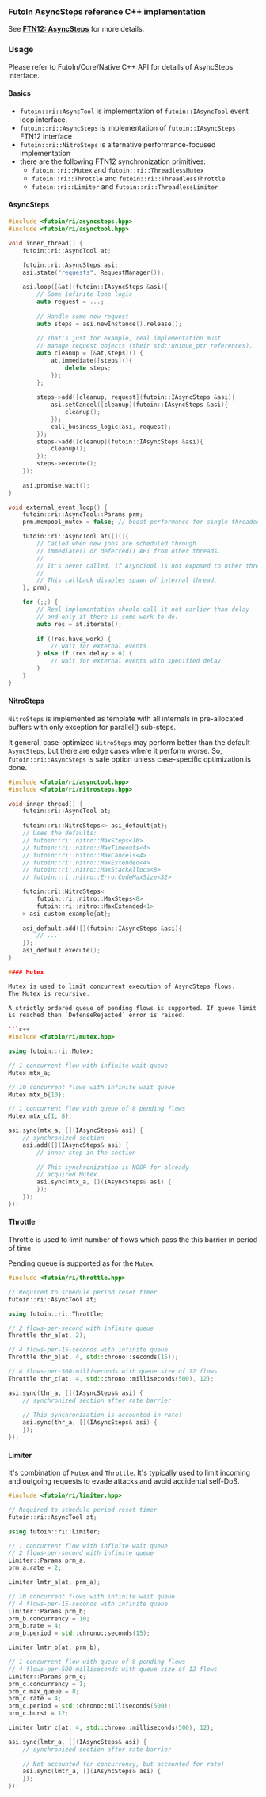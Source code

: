 
### FutoIn AsyncSteps reference C++ implementation

See [**FTN12: AsyncSteps**](https://futoin.org/docs/asyncsteps/) for more details.

### Usage

Please refer to FutoIn/Core/Native C++ API for details of AsyncSteps interface.

#### Basics

- `futoin::ri::AsyncTool` is implementation of `futoin::IAsyncTool` event loop interface.
- `futoin::ri::AsyncSteps` is implementation of `futoin::IAsyncSteps` FTN12 interface
- `futoin::ri::NitroSteps` is alternative performance-focused implementation
- there are the following FTN12 synchronization primitives:
    - `futoin::ri::Mutex` and `futoin::ri::ThreadlessMutex`
    - `futoin::ri::Throttle` and `futoin::ri::ThreadlessThrottle`
    - `futoin::ri::Limiter` and `futoin::ri::ThreadlessLimiter`

#### AsyncSteps

```c++
#include <futoin/ri/asyncsteps.hpp>
#include <futoin/ri/asynctool.hpp>

void inner_thread() {
    futoin::ri::AsyncTool at;
    
    futoin::ri::AsyncSteps asi;
    asi.state("requests", RequestManager());

    asi.loop([&at](futoin::IAsyncSteps &asi){
        // Some infinite loop logic
        auto request = ...;
        
        // Handle some new request
        auto steps = asi.newInstance().release();
        
        // That's just for example, real implementation must
        // manage request objects (their std::unique_ptr references).
        auto cleanup = [&at,steps]() {
            at.immediate([steps](){
                delete steps;
            });
        };
        
        steps->add([cleanup, request](futoin::IAsyncSteps &asi){
            asi.setCancel([cleanup](futoin::IAsyncSteps &asi){
                cleanup();
            });
            call_business_logic(asi, request);
        });
        steps->add([cleanup](futoin::IAsyncSteps &asi){
            cleanup();
        });
        steps->execute();
    });
    
    asi.promise.wait();
}

void external_event_loop() {
    futoin::ri::AsyncTool::Params prm;
    prm.mempool_mutex = false; // boost performance for single threaded

    futoin::ri::AsyncTool at([](){
        // Called when new jobs are scheduled through
        // immediate() or deferred() API from other threads.
        //
        // It's never called, if AsyncTool is not exposed to other threads.
        //
        // This callback disables spawn of internal thread.
    }, prm);

    for (;;) {
        // Real implementation should call it not earlier than delay
        // and only if there is some work to do.
        auto res = at.iterate();
        
        if (!res.have_work) {
            // wait for external events
        } else if (res.delay > 0) {
            // wait for external events with specified delay
        }
    }
}
```

#### NitroSteps

`NitroSteps` is implemented as template with all internals in pre-allocated buffers with
only exception for parallel() sub-steps.

It general, case-optimized `NitroSteps` may perform better than the default `AsyncSteps`, but
there are edge cases where it perform worse. So, `futoin::ri::AsyncSteps` is safe option
unless case-specific optimization is done.

```c++
#include <futoin/ri/asynctool.hpp>
#include <futoin/ri/nitrosteps.hpp>

void inner_thread() {
    futoin::ri::AsyncTool at;
    
    futoin::ri::NitroSteps<> asi_default{at};
    // Uses the defaults:
    // futoin::ri::nitro::MaxSteps<16>
    // futoin::ri::nitro::MaxTimeouts<4>
    // futoin::ri::nitro::MaxCancels<4>
    // futoin::ri::nitro::MaxExtended<4>
    // futoin::ri::nitro::MaxStackAllocs<8>
    // futoin::ri::nitro::ErrorCodeMaxSize<32>

    futoin::ri::NitroSteps<
        futoin::ri::nitro::MaxSteps<8>
        futoin::ri::nitro::MaxExtended<1>
    > asi_custom_example{at};
    
    asi_default.add([](futoin::IAsyncSteps &asi){
        // ...
    });
    asi_default.execute();
}

#### Mutex

Mutex is used to limit concurrent execution of AsyncSteps flows.
The Mutex is recursive.

A strictly ordered queue of pending flows is supported. If queue limit
is reached then `DefenseRejected` error is raised.

```c++
#include <futoin/ri/mutex.hpp>

using futoin::ri::Mutex;

// 1 concurrent flow with infinite wait queue
Mutex mtx_a;

// 10 concurrent flows with infinite wait queue
Mutex mtx_b{10};

// 1 concurrent flow with queue of 8 pending flows
Mutex mtx_c{1, 8};

asi.sync(mtx_a, [](IAsyncSteps& asi) {
    // synchronized section
    asi.add([](IAsyncSteps& asi) {
        // inner step in the section
        
        // This synchronization is NOOP for already
        // acquired Mutex.
        asi.sync(mtx_a, [](IAsyncSteps& asi) {
        });
    });
});
```

#### Throttle

Throttle is used to limit number of flows which pass the this barrier
in period of time.

Pending queue is supported as for the `Mutex`.

```c++
#include <futoin/ri/throttle.hpp>

// Required to schedule period reset timer
futoin::ri::AsyncTool at;

using futoin::ri::Throttle;

// 2 flows-per-second with infinite queue
Throttle thr_a(at, 2);

// 4 flows-per-15-seconds with infinite queue
Throttle thr_b(at, 4, std::chrono::seconds(15));

// 4 flows-per-500-milliseconds with queue size of 12 flows
Throttle thr_c(at, 4, std::chrono::milliseconds(500), 12);

asi.sync(thr_a, [](IAsyncSteps& asi) {
    // synchronized section after rate barrier
    
    // This synchronization is accounted in rate!
    asi.sync(thr_a, [](IAsyncSteps& asi) {
    });
});
```

#### Limiter

It's combination of `Mutex` and `Throttle`. It's typically used
to limit incoming and outgoing requests to evade attacks and
avoid accidental self-DoS.


```c++
#include <futoin/ri/limiter.hpp>

// Required to schedule period reset timer
futoin::ri::AsyncTool at;

using futoin::ri::Limiter;

// 1 concurrent flow with infinite wait queue
// 2 flows-per-second with infinite queue
Limiter::Params prm_a;
prm_a.rate = 2;

Limiter lmtr_a(at, prm_a);

// 10 concurrent flows with infinite wait queue
// 4 flows-per-15-seconds with infinite queue
Limiter::Params prm_b;
prm_b.concurrency = 10;
prm_b.rate = 4;
prm_b.period = std::chrono::seconds(15);

Limiter lmtr_b(at, prm_b);

// 1 concurrent flow with queue of 8 pending flows
// 4 flows-per-500-milliseconds with queue size of 12 flows
Limiter::Params prm_c;
prm_c.concurrency = 1;
prm_c.max_queue = 8;
prm_c.rate = 4;
prm_c.period = std::chrono::milliseconds(500);
prm_c.burst = 12;

Limiter lmtr_c(at, 4, std::chrono::milliseconds(500), 12);

asi.sync(lmtr_a, [](IAsyncSteps& asi) {
    // synchronized section after rate barrier
    
    // Not accounted for concurrency, but accounted for rate!
    asi.sync(lmtr_a, [](IAsyncSteps& asi) {
    });
});
```
